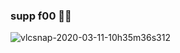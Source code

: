 ### supp f00 👋✨

<!--
**fluxiums/fluxiums** is a ✨ _special_ ✨ repository because its `README.md` (this file) appears on your GitHub profile.

Here are some ideas to get you started:

- 🔭 I’m currently working on ...
- 🌱 I’m currently learning ...
- 👯 I’m looking to collaborate on ...
- 🤔 I’m looking for help with ...
- 💬 Ask me about ...
- 📫 How to reach me: ...
- 😄 Pronouns: ...
- ⚡ Fun fact: ...
-->
![vlcsnap-2020-03-11-10h35m36s312](https://user-images.githubusercontent.com/7449535/211382644-6d6ecd73-922f-4937-a118-0b3aa6020d41.png)
